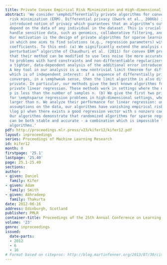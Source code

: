 ```yaml
---
title: Private Convex Empirical Risk Minimization and High-dimensional Regression
abstract: 'We consider \emphdifferentially private algorithms for convex empirical
  risk minimization (ERM). Differential privacy (Dwork et al., 2006b) is a recently
  introduced notion of privacy which guarantees that an algorithm’s output does not
  depend on the data of any individual in the dataset. This is crucial in fields that
  handle sensitive data, such as genomics, collaborative filtering, and economics.
  Our motivation is the design of private algorithms for sparse learning problems,
  in which one aims to find solutions (e.g., regression parameters) with few non-zero
  coefficients. To this end: (a) We significantly extend the analysis of the “objective
  perturbation” algorithm of Chaudhuri et al. (2011) for convex ERM problems. We show
  that their method can be modified to use less noise (be more accurate), and to apply
  to problems with hard constraints and non-differentiable regularizers. We also give
  a tighter, data-dependent analysis of the additional error introduced by their method.
  A key tool in our analysis is a new nontrivial limit theorem for differential privacy
  which is of independent interest: if a sequence of differentially private algorithms
  converges, in a \emphweak sense, then the limit algorithm is also differentially
  private. In particular, our methods give the best known algorithms for differentially
  private linear regression. These methods work in settings where the number of parameters
  p is less than the number of samples n. (b) We give the first two private algorithms
  for \emphsparse regression problems in high-dimensional settings, where p is much
  larger than n. We analyze their performance for linear regression: under standard
  assumptions on the data, our algorithms have vanishing empirical risk for n = poly(s,
  \log p) when there exists a good regression vector with s nonzero coefficients.
  Our algorithms demonstrate that randomized algorithms for sparse regression problems
  can be both stable and accurate - a combination which is impossible for deterministic
  algorithms.'
pdf: http://proceedings.mlr.press/v23/kifer12/kifer12.pdf
layout: inproceedings
series: Proceedings of Machine Learning Research
id: kifer12
month: 0
firstpage: '25.1'
lastpage: '25.40'
page: 25.1-25.40
sections: 
author:
- given: Daniel
  family: Kifer
- given: Adam
  family: Smith
- given: Abhradeep
  family: Thakurta
date: 2012-06-16
address: Edinburgh, Scotland
publisher: PMLR
container-title: Proceedings of the 25th Annual Conference on Learning Theory
volume: '23'
genre: inproceedings
issued:
  date-parts:
  - 2012
  - 6
  - 16
# Format based on citeproc: http://blog.martinfenner.org/2013/07/30/citeproc-yaml-for-bibliographies/
---
```

